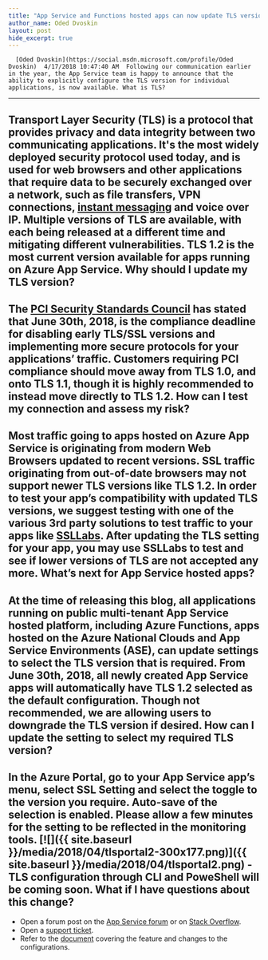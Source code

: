 ```yaml
---
title: "App Service and Functions hosted apps can now update TLS versions!"
author_name: Oded Dvoskin
layout: post
hide_excerpt: true
---
```

      [Oded Dvoskin](https://social.msdn.microsoft.com/profile/Oded Dvoskin)  4/17/2018 10:47:40 AM  Following our communication earlier in the year, the App Service team is happy to announce that the ability to explicitly configure the TLS version for individual applications, is now available. What is TLS?
------------

 Transport Layer Security (TLS) is a protocol that provides privacy and data integrity between two communicating applications. It's the most widely deployed security protocol used today, and is used for web browsers and other applications that require data to be securely exchanged over a network, such as file transfers, VPN connections, [instant messaging](http://searchunifiedcommunications.techtarget.com/definition/instant-messaging) and voice over IP. Multiple versions of TLS are available, with each being released at a different time and mitigating different vulnerabilities. TLS 1.2 is the most current version available for apps running on Azure App Service. Why should I update my TLS version?
-----------------------------------

 The [PCI Security Standards Council](https://www.pcisecuritystandards.org/) has stated that June 30th, 2018, is the compliance deadline for disabling early TLS/SSL versions and implementing more secure protocols for your applications’ traffic. Customers requiring PCI compliance should move away from TLS 1.0, and onto TLS 1.1, though it is highly recommended to instead move directly to TLS 1.2. How can I test my connection and assess my risk?
------------------------------------------------

 Most traffic going to apps hosted on Azure App Service is originating from modern Web Browsers updated to recent versions. SSL traffic originating from out-of-date browsers may not support newer TLS versions like TLS 1.2. In order to test your app’s compatibility with updated TLS versions, we suggest testing with one of the various 3rd party solutions to test traffic to your apps like [SSLLabs](https://www.ssllabs.com/ssltest/viewMyClient.html). After updating the TLS setting for your app, you may use SSLLabs to test and see if lower versions of TLS are not accepted any more. What’s next for App Service hosted apps?
----------------------------------------

 At the time of releasing this blog, all applications running on public multi-tenant App Service hosted platform, including Azure Functions, apps hosted on the Azure National Clouds and App Service Environments (ASE), can update settings to select the TLS version that is required. From June 30th, 2018, all newly created App Service apps will automatically have TLS 1.2 selected as the default configuration. Though not recommended, we are allowing users to downgrade the TLS version if desired. How can I update the setting to select my required TLS version?
---------------------------------------------------------------

 In the Azure Portal, go to your App Service app’s menu, select SSL Setting and select the toggle to the version you require. Auto-save of the selection is enabled. Please allow a few minutes for the setting to be reflected in the monitoring tools. [![]({{ site.baseurl }}/media/2018/04/tlsportal2-300x177.png)]({{ site.baseurl }}/media/2018/04/tlsportal2.png)  - TLS configuration through CLI and PoweShell will be coming soon.
  What if I have questions about this change?
-------------------------------------------

  - Open a forum post on the [App Service forum](https://social.msdn.microsoft.com/forums/azure/en-us/home?forum=windowsazurewebsitespreview) or on [Stack Overflow](https://stackoverflow.com/questions/tagged/azure-web-app-service).
 - Open a [support ticket](https://portal.azure.com/#blade/Microsoft_Azure_Support/HelpAndSupportBlade/overview).
 - Refer to the [document](https://docs.microsoft.com/azure/app-service/app-service-web-tutorial-custom-ssl#enforce-tls-1112) covering the feature and changes to the configurations.
      